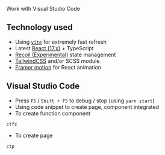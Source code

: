 Work with Visual Studio Code

## Technology used
- Using [`vite`](https://vitejs.dev) for extremely fast refresh
- Latest [React (17.x)](https://reactjs.org) + TypeScript
- [Recoil (Experimental)](https://recoiljs.org) state management
- [TailwindCSS](https://tailwindcss.com) and/or SCSS module
- [Framer motion](https://www.framer.com/motion/) for React animation

## Visual Studio Code

- Press `F5` / `Shift + F5` to debug / stop (using `yarn start`)
- Using code snippet to create page, component integrated
- To create function component
```
ctfc
```
- To create page
```
ctp
```
